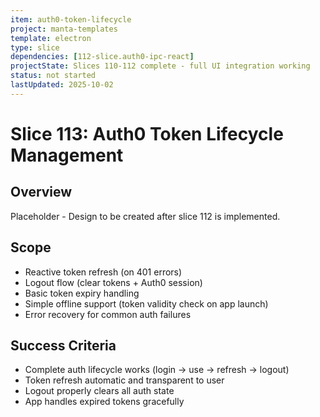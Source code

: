 ```yaml
---
item: auth0-token-lifecycle
project: manta-templates
template: electron
type: slice
dependencies: [112-slice.auth0-ipc-react]
projectState: Slices 110-112 complete - full UI integration working
status: not started
lastUpdated: 2025-10-02
---
```


# Slice 113: Auth0 Token Lifecycle Management

## Overview
Placeholder - Design to be created after slice 112 is implemented.

## Scope
- Reactive token refresh (on 401 errors)
- Logout flow (clear tokens + Auth0 session)
- Basic token expiry handling
- Simple offline support (token validity check on app launch)
- Error recovery for common auth failures

## Success Criteria
- Complete auth lifecycle works (login → use → refresh → logout)
- Token refresh automatic and transparent to user
- Logout properly clears all auth state
- App handles expired tokens gracefully
